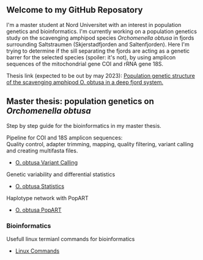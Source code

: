 ## Welcome to my GitHub Reposatory

I'm a master student at Nord Universitet with an interest in population genetics and bioinformatics. I'm currently working on a population genetics study on the scavenging amphipod species _Orchomenella obtusa_ in fjords surrounding Saltstraumen (Skjerstadfjorden and Saltenfjorden). Here I'm trying to determine if the sill separating the fjords are acting as a genetic barrer for the selected species (spoiler: it's not), by using amplicon sequences of the mitochondrial gene COI and rRNA gene 18S. </br>

Thesis link (expected to be out by may 2023): [Population genetic structure of the scavenging amphipod O. obtusa in a deep fjord system.](https://nordopen.nord.no/nord-xmlui/handle/11250/2731119)

## Master thesis: population genetics on _Orchomenella obtusa_

Step by step guide for the bioinformatics in my master thesis. </br>

Pipeline for COI and 18S amplicon sequences: <br/>
Quality control, adapter trimming, mapping, quality filtering, variant calling and creating multifasta files.

- [O. obtusa Variant Calling](Obtusa/obtusapopgen.md)

Genetic variability and differential statistics
- [O. obtusa Statistics](Obtusa/DiffSeq.md)

Haplotype network with PopART
- [O. obtusa PopART](Obtusa/PopART.md)

### Bioinformatics

Usefull linux termianl commands for bioinformatics

- [Linux Commands](LinuxCommands.md)
